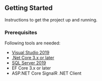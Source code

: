 
## Getting Started
Instructions to get the project up and running.

### Prerequisites
Following tools are needed:

* [Visual Studio 2019](https://visualstudio.microsoft.com/downloads/)
* [.Net Core 3.x or later](https://dotnet.microsoft.com/download/dotnet-core/3.1)
* [SQL Server 2019](https://www.microsoft.com/en-us/sql-server/sql-server-downloads)
* EF Core 3.x or later
* ASP.NET Core SignalR .NET Client


